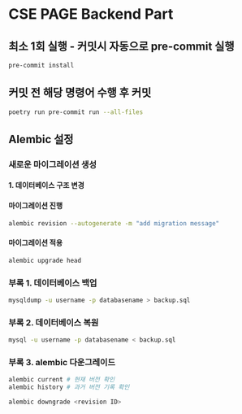 # CSE PAGE Backend Part

## 최소 1회 실행 - 커밋시 자동으로 pre-commit 실행

```bash
pre-commit install
```

## 커밋 전 해당 명령어 수행 후 커밋

```bash
poetry run pre-commit run --all-files
```

## Alembic 설정

### 새로운 마이그레이션 생성

#### 1. 데이터베이스 구조 변경

#### 마이그레이션 진행

```bash
alembic revision --autogenerate -m "add migration message"
```

#### 마이그레이션 적용

```bash
alembic upgrade head
```

### 부록 1. 데이터베이스 백업

```bash
mysqldump -u username -p databasename > backup.sql
```

### 부록 2. 데이터베이스 복원

```bash
mysql -u username -p databasename < backup.sql
```

### 부록 3. alembic 다운그레이드

```bash
alembic current # 현재 버전 확인
alembic history # 과거 버전 기록 확인
```

```bash
alembic downgrade <revision ID>
```
